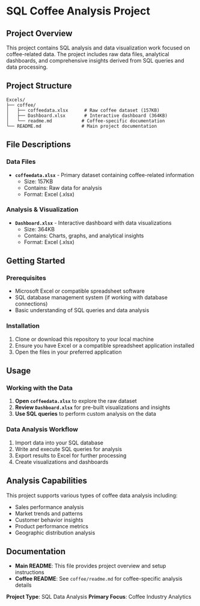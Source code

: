 # SQL Coffee Analysis Project

## Project Overview

This project contains SQL analysis and data visualization work focused on coffee-related data. The project includes raw data files, analytical dashboards, and comprehensive insights derived from SQL queries and data processing.

## Project Structure

```
Excels/
├── coffee/
│   ├── coffeedata.xlsx      # Raw coffee dataset (157KB)
│   ├── Dashboard.xlsx       # Interactive dashboard (364KB)
│   └── readme.md           # Coffee-specific documentation
└── README.md               # Main project documentation
```

## File Descriptions

### Data Files
- **`coffeedata.xlsx`** - Primary dataset containing coffee-related information
  - Size: 157KB
  - Contains: Raw data for analysis
  - Format: Excel (.xlsx)

### Analysis & Visualization
- **`Dashboard.xlsx`** - Interactive dashboard with data visualizations
  - Size: 364KB
  - Contains: Charts, graphs, and analytical insights
  - Format: Excel (.xlsx)

## Getting Started

### Prerequisites
- Microsoft Excel or compatible spreadsheet software
- SQL database management system (if working with database connections)
- Basic understanding of SQL queries and data analysis

### Installation
1. Clone or download this repository to your local machine
2. Ensure you have Excel or a compatible spreadsheet application installed
3. Open the files in your preferred application

## Usage

### Working with the Data
1. **Open `coffeedata.xlsx`** to explore the raw dataset
2. **Review `Dashboard.xlsx`** for pre-built visualizations and insights
3. **Use SQL queries** to perform custom analysis on the data

### Data Analysis Workflow
1. Import data into your SQL database
2. Write and execute SQL queries for analysis
3. Export results to Excel for further processing
4. Create visualizations and dashboards

## Analysis Capabilities

This project supports various types of coffee data analysis including:
- Sales performance analysis
- Market trends and patterns
- Customer behavior insights
- Product performance metrics
- Geographic distribution analysis

## Documentation

- **Main README**: This file provides project overview and setup instructions
- **Coffee README**: See `coffee/readme.md` for coffee-specific analysis details

**Project Type**: SQL Data Analysis
**Primary Focus**: Coffee Industry Analytics 
